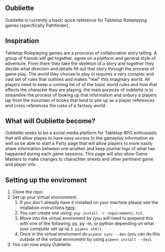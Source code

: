 ## Oubliette

Oubliette is currently a basic quick reference for Tabletop Roleplaying games (specifically Pathfinder).


## Inspiration

Tabletop Roleplaying games are a proccess of collaborative story telling. A group of friends will get together, agree on a platform and general style of adventure. From there they take the skeleton of a story and together they decide what direction and details fill out that story through the process of game play. The world they choose to play in requires a very complex and vast set of rules that outlines and makes "real" this imaginary world. All players need to keep a running list of of the basic world rules and how that effects the character they are playing, the main purpose of oubliette is to streamline the process of looking up that information and unbury a players lap from the mountain of books that tend to pile up as a player references and cross references the rules of a fantasy world. 

## What will Oubliette become?

Oubliette seeks to be a social media platform for Tabletop RPG enthusiasts that will allow playes to have easy access to the gameplay information as well as be able to start a Party page that will allow players to more easily share information between one another and keep journal logs of what has happened during each game sessions. This page will also allow Game Masters to make changes to charachter sheets and other pertinent game and player info.

## Setting up the enviroment

1. Clone the repo.
2. Set up your virtual environment.
    1. If you don't already have it installed on your machine please see the intallation instructions [here](https://pip.pypa.io/en/stable/installing/). 
    2. You can create one using: `pip install -r requirements.txt`.
    3. Move into the virtual enviroment by (you will need to prepend this with one of the following: py, py -m, or python depending on what your computer set up is) `$ pipenv shell`.
    4. Once in the virtual enviroment do `pipenv sync --dev` (you can do this outside of the virtual enviroment by using `pipenv install --dev`).
3. You can now enjoy Oubliette.



